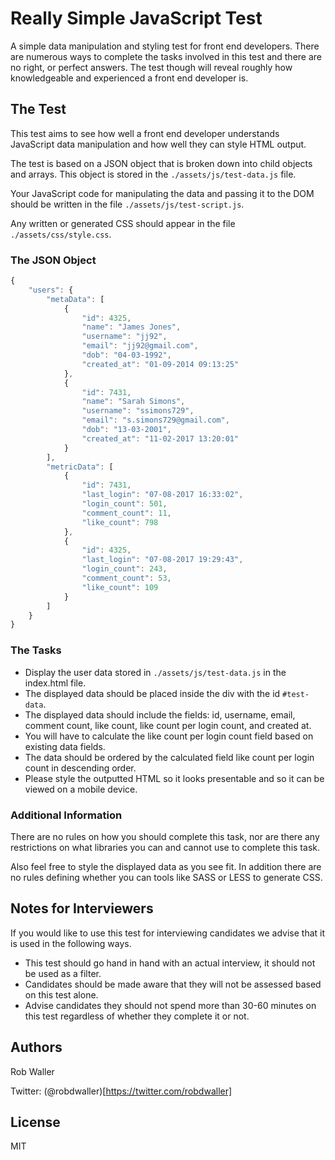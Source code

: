 # Really Simple JavaScript Test

A simple data manipulation and styling test for front end developers. There are
numerous ways to complete the tasks involved in this test and there are no right,
or perfect answers. The test though will reveal roughly how knowledgeable and
experienced a front end developer is.

## The Test

This test aims to see how well a front end developer understands JavaScript data
manipulation and how well they can style HTML output.

The test is based on a JSON object that is broken down into child objects and
arrays. This object is stored in the `./assets/js/test-data.js` file.

Your JavaScript code for manipulating the data and passing it to the DOM should
be written in the file `./assets/js/test-script.js`.

Any written or generated CSS should appear in the file `./assets/css/style.css`.

### The JSON Object

```javascript
{
    "users": {
        "metaData": [
            {
                "id": 4325,
                "name": "James Jones",
                "username": "jj92",
                "email": "jj92@gmail.com",
                "dob": "04-03-1992",
                "created_at": "01-09-2014 09:13:25"
            },
            {
                "id": 7431,
                "name": "Sarah Simons",
                "username": "ssimons729",
                "email": "s.simons729@gmail.com",
                "dob": "13-03-2001",
                "created_at": "11-02-2017 13:20:01"
            }
        ],
        "metricData": [
            {
                "id": 7431,
                "last_login": "07-08-2017 16:33:02",
                "login_count": 501,
                "comment_count": 11,
                "like_count": 798
            },
            {
                "id": 4325,
                "last_login": "07-08-2017 19:29:43",
                "login_count": 243,
                "comment_count": 53,
                "like_count": 109
            }
        ]
    }
}
```

### The Tasks

- Display the user data stored in `./assets/js/test-data.js` in the index.html file.
- The displayed data should be placed inside the div with the id `#test-data`.
- The displayed data should include the fields: id, username, email, comment count,
like count, like count per login count, and created at.
- You will have to calculate the like count per login count field based on existing
data fields.
- The data should be ordered by the calculated field like count per login count
in descending order.
- Please style the outputted HTML so it looks presentable and so it can be viewed
on a mobile device.

### Additional Information
There are no rules on how you should complete this task, nor are there any
restrictions on what libraries you can and cannot use to complete this task.  

Also feel free to style the displayed data as you see fit. In addition there are
no rules defining whether you can tools like SASS or LESS to generate CSS.

## Notes for Interviewers

If you would like to use this test for interviewing candidates we advise that it
is used in the following ways.

- This test should go hand in hand with an actual interview, it should not be
used as a filter.
- Candidates should be made aware that they will not be assessed based on this
test alone.
- Advise candidates they should not spend more than 30-60 minutes on this test
regardless of whether they complete it or not.

## Authors

Rob Waller

Twitter: (@robdwaller)[https://twitter.com/robdwaller]

## License

MIT
